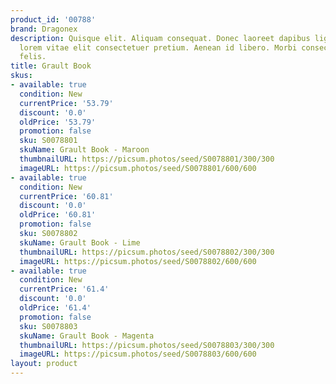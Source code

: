 ```yaml
---
product_id: '00788'
brand: Dragonex
description: Quisque elit. Aliquam consequat. Donec laoreet dapibus ligula. In quis
  lorem vitae elit consectetuer pretium. Aenean id libero. Morbi consectetuer luctus
  felis.
title: Grault Book
skus:
- available: true
  condition: New
  currentPrice: '53.79'
  discount: '0.0'
  oldPrice: '53.79'
  promotion: false
  sku: S0078801
  skuName: Grault Book - Maroon
  thumbnailURL: https://picsum.photos/seed/S0078801/300/300
  imageURL: https://picsum.photos/seed/S0078801/600/600
- available: true
  condition: New
  currentPrice: '60.81'
  discount: '0.0'
  oldPrice: '60.81'
  promotion: false
  sku: S0078802
  skuName: Grault Book - Lime
  thumbnailURL: https://picsum.photos/seed/S0078802/300/300
  imageURL: https://picsum.photos/seed/S0078802/600/600
- available: true
  condition: New
  currentPrice: '61.4'
  discount: '0.0'
  oldPrice: '61.4'
  promotion: false
  sku: S0078803
  skuName: Grault Book - Magenta
  thumbnailURL: https://picsum.photos/seed/S0078803/300/300
  imageURL: https://picsum.photos/seed/S0078803/600/600
layout: product
---
```


